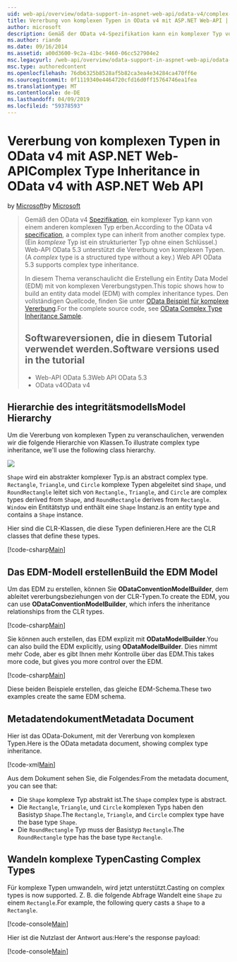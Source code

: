 ```yaml
---
uid: web-api/overview/odata-support-in-aspnet-web-api/odata-v4/complex-type-inheritance-in-odata-v4
title: Vererbung von komplexen Typen in OData v4 mit ASP.NET Web-API | Microsoft-Dokumentation
author: microsoft
description: Gemäß der OData v4-Spezifikation kann ein komplexer Typ von einem anderen komplexen Typ erben. (Ein komplexer Typ ist einen strukturierten Typ ohne einen Schlüssel.) Web-API...
ms.author: riande
ms.date: 09/16/2014
ms.assetid: a00d3600-9c2a-41bc-9460-06cc527904e2
msc.legacyurl: /web-api/overview/odata-support-in-aspnet-web-api/odata-v4/complex-type-inheritance-in-odata-v4
msc.type: authoredcontent
ms.openlocfilehash: 76db6325b8528af5b82ca3ea4e34284ca470ff6e
ms.sourcegitcommit: 0f1119340e4464720cfd16d0ff15764746ea1fea
ms.translationtype: MT
ms.contentlocale: de-DE
ms.lasthandoff: 04/09/2019
ms.locfileid: "59378593"
---
```

# <a name="complex-type-inheritance-in-odata-v4-with-aspnet-web-api"></a><span data-ttu-id="e0566-104">Vererbung von komplexen Typen in OData v4 mit ASP.NET Web-API</span><span class="sxs-lookup"><span data-stu-id="e0566-104">Complex Type Inheritance in OData v4 with ASP.NET Web API</span></span>

<span data-ttu-id="e0566-105">by [Microsoft](https://github.com/microsoft)</span><span class="sxs-lookup"><span data-stu-id="e0566-105">by [Microsoft](https://github.com/microsoft)</span></span>

> <span data-ttu-id="e0566-106">Gemäß den OData v4 [Spezifikation](http://www.odata.org/documentation/odata-version-4-0/), ein komplexer Typ kann von einem anderen komplexen Typ erben.</span><span class="sxs-lookup"><span data-stu-id="e0566-106">According to the OData v4 [specification](http://www.odata.org/documentation/odata-version-4-0/), a complex type can inherit from another complex type.</span></span> <span data-ttu-id="e0566-107">(Ein *komplexe* Typ ist ein strukturierter Typ ohne einen Schlüssel.) Web-API OData 5.3 unterstützt die Vererbung von komplexen Typen.</span><span class="sxs-lookup"><span data-stu-id="e0566-107">(A *complex* type is a structured type without a key.) Web API OData 5.3 supports complex type inheritance.</span></span>
> 
> <span data-ttu-id="e0566-108">In diesem Thema veranschaulicht die Erstellung ein Entity Data Model (EDM) mit von komplexen Vererbungstypen.</span><span class="sxs-lookup"><span data-stu-id="e0566-108">This topic shows how to build an entity data model (EDM) with complex inheritance types.</span></span> <span data-ttu-id="e0566-109">Den vollständigen Quellcode, finden Sie unter [OData Beispiel für komplexe Vererbung](http://aspnet.codeplex.com/sourcecontrol/latest#Samples/WebApi/OData/v4/ODataComplexTypeInheritanceSample/ReadMe.txt).</span><span class="sxs-lookup"><span data-stu-id="e0566-109">For the complete source code, see [OData Complex Type Inheritance Sample](http://aspnet.codeplex.com/sourcecontrol/latest#Samples/WebApi/OData/v4/ODataComplexTypeInheritanceSample/ReadMe.txt).</span></span>
> 
> ## <a name="software-versions-used-in-the-tutorial"></a><span data-ttu-id="e0566-110">Softwareversionen, die in diesem Tutorial verwendet werden.</span><span class="sxs-lookup"><span data-stu-id="e0566-110">Software versions used in the tutorial</span></span>
> 
> 
> - <span data-ttu-id="e0566-111">Web-API OData 5.3</span><span class="sxs-lookup"><span data-stu-id="e0566-111">Web API OData 5.3</span></span>
> - <span data-ttu-id="e0566-112">OData v4</span><span class="sxs-lookup"><span data-stu-id="e0566-112">OData v4</span></span>


## <a name="model-hierarchy"></a><span data-ttu-id="e0566-113">Hierarchie des integritätsmodells</span><span class="sxs-lookup"><span data-stu-id="e0566-113">Model Hierarchy</span></span>

<span data-ttu-id="e0566-114">Um die Vererbung von komplexen Typen zu veranschaulichen, verwenden wir die folgende Hierarchie von Klassen.</span><span class="sxs-lookup"><span data-stu-id="e0566-114">To illustrate complex type inheritance, we'll use the following class hierarchy.</span></span>

![](complex-type-inheritance-in-odata-v4/_static/image1.png)

`Shape` <span data-ttu-id="e0566-115">wird ein abstrakter komplexer Typ.</span><span class="sxs-lookup"><span data-stu-id="e0566-115">is an abstract complex type.</span></span> `Rectangle`<span data-ttu-id="e0566-116">, `Triangle`, und `Circle` komplexe Typen abgeleitet sind `Shape`, und `RoundRectangle` leitet sich von `Rectangle`.</span><span class="sxs-lookup"><span data-stu-id="e0566-116">, `Triangle`, and `Circle` are complex types derived from `Shape`, and `RoundRectangle` derives from `Rectangle`.</span></span> `Window` <span data-ttu-id="e0566-117">ein Entitätstyp und enthält eine `Shape` Instanz.</span><span class="sxs-lookup"><span data-stu-id="e0566-117">is an entity type and contains a `Shape` instance.</span></span>

<span data-ttu-id="e0566-118">Hier sind die CLR-Klassen, die diese Typen definieren.</span><span class="sxs-lookup"><span data-stu-id="e0566-118">Here are the CLR classes that define these types.</span></span>

[!code-csharp[Main](complex-type-inheritance-in-odata-v4/samples/sample1.cs)]

## <a name="build-the-edm-model"></a><span data-ttu-id="e0566-119">Das EDM-Modell erstellen</span><span class="sxs-lookup"><span data-stu-id="e0566-119">Build the EDM Model</span></span>

<span data-ttu-id="e0566-120">Um das EDM zu erstellen, können Sie **ODataConventionModelBuilder**, dem ableitet vererbungsbeziehungen von der CLR-Typen.</span><span class="sxs-lookup"><span data-stu-id="e0566-120">To create the EDM, you can use **ODataConventionModelBuilder**, which infers the inheritance relationships from the CLR types.</span></span>

[!code-csharp[Main](complex-type-inheritance-in-odata-v4/samples/sample2.cs)]

<span data-ttu-id="e0566-121">Sie können auch erstellen, das EDM explizit mit **ODataModelBuilder**.</span><span class="sxs-lookup"><span data-stu-id="e0566-121">You can also build the EDM explicitly, using **ODataModelBuilder**.</span></span> <span data-ttu-id="e0566-122">Dies nimmt mehr Code, aber es gibt Ihnen mehr Kontrolle über das EDM.</span><span class="sxs-lookup"><span data-stu-id="e0566-122">This takes more code, but gives you more control over the EDM.</span></span>

[!code-csharp[Main](complex-type-inheritance-in-odata-v4/samples/sample3.cs)]

<span data-ttu-id="e0566-123">Diese beiden Beispiele erstellen, das gleiche EDM-Schema.</span><span class="sxs-lookup"><span data-stu-id="e0566-123">These two examples create the same EDM schema.</span></span>

## <a name="metadata-document"></a><span data-ttu-id="e0566-124">Metadatendokument</span><span class="sxs-lookup"><span data-stu-id="e0566-124">Metadata Document</span></span>

<span data-ttu-id="e0566-125">Hier ist das OData-Dokument, mit der Vererbung von komplexen Typen.</span><span class="sxs-lookup"><span data-stu-id="e0566-125">Here is the OData metadata document, showing complex type inheritance.</span></span>

[!code-xml[Main](complex-type-inheritance-in-odata-v4/samples/sample4.xml?highlight=13,17,25,30)]

<span data-ttu-id="e0566-126">Aus dem Dokument sehen Sie, die Folgendes:</span><span class="sxs-lookup"><span data-stu-id="e0566-126">From the metadata document, you can see that:</span></span>

- <span data-ttu-id="e0566-127">Die `Shape` komplexe Typ abstrakt ist.</span><span class="sxs-lookup"><span data-stu-id="e0566-127">The `Shape` complex type is abstract.</span></span>
- <span data-ttu-id="e0566-128">Die `Rectangle`, `Triangle`, und `Circle` komplexen Typs haben den Basistyp `Shape`.</span><span class="sxs-lookup"><span data-stu-id="e0566-128">The `Rectangle`, `Triangle`, and `Circle` complex type have the base type `Shape`.</span></span>
- <span data-ttu-id="e0566-129">Die `RoundRectangle` Typ muss der Basistyp `Rectangle`.</span><span class="sxs-lookup"><span data-stu-id="e0566-129">The `RoundRectangle` type has the base type `Rectangle`.</span></span>

## <a name="casting-complex-types"></a><span data-ttu-id="e0566-130">Wandeln komplexe Typen</span><span class="sxs-lookup"><span data-stu-id="e0566-130">Casting Complex Types</span></span>

<span data-ttu-id="e0566-131">Für komplexe Typen umwandeln, wird jetzt unterstützt.</span><span class="sxs-lookup"><span data-stu-id="e0566-131">Casting on complex types is now supported.</span></span> <span data-ttu-id="e0566-132">Z. B. die folgende Abfrage Wandelt eine `Shape` zu einem `Rectangle`.</span><span class="sxs-lookup"><span data-stu-id="e0566-132">For example, the following query casts a `Shape` to a `Rectangle`.</span></span>

[!code-console[Main](complex-type-inheritance-in-odata-v4/samples/sample5.cmd)]

<span data-ttu-id="e0566-133">Hier ist die Nutzlast der Antwort aus:</span><span class="sxs-lookup"><span data-stu-id="e0566-133">Here's the response payload:</span></span>

[!code-console[Main](complex-type-inheritance-in-odata-v4/samples/sample6.cmd)]
